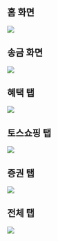 ## 홈 화면
![](Captures/1.png)

## 송금 화면
![](Captures/2.png)

## 혜택 탭
![](Captures/3.png)

## 토스쇼핑 탭
![](Captures/4.png)

## 증권 탭
![](Captures/5.png)

## 전체 탭
![](Captures/6.png)

